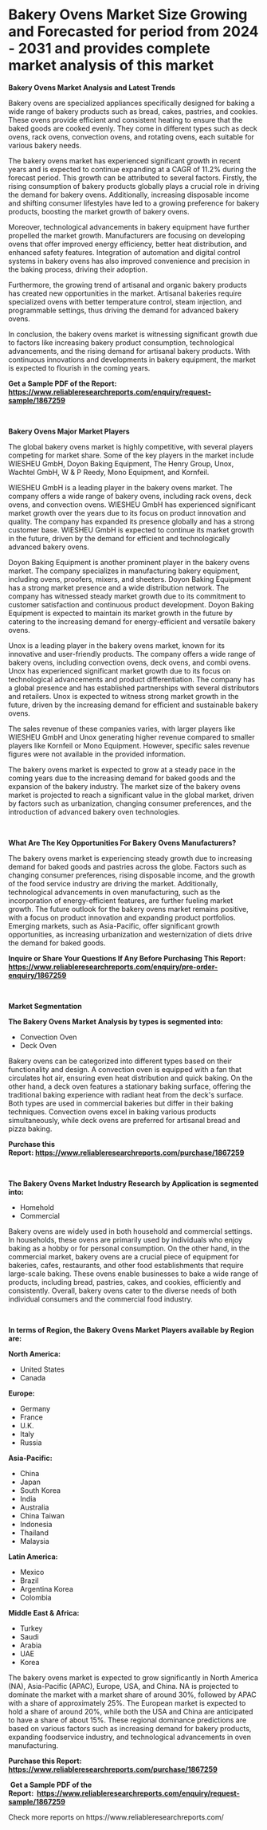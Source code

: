 <p><h1>Bakery Ovens Market Size Growing and Forecasted for period from 2024 - 2031 and provides complete market analysis of this market</h1></p><p><strong>Bakery Ovens Market Analysis and Latest Trends</strong></p>
<p><p>Bakery ovens are specialized appliances specifically designed for baking a wide range of bakery products such as bread, cakes, pastries, and cookies. These ovens provide efficient and consistent heating to ensure that the baked goods are cooked evenly. They come in different types such as deck ovens, rack ovens, convection ovens, and rotating ovens, each suitable for various bakery needs.</p><p>The bakery ovens market has experienced significant growth in recent years and is expected to continue expanding at a CAGR of 11.2% during the forecast period. This growth can be attributed to several factors. Firstly, the rising consumption of bakery products globally plays a crucial role in driving the demand for bakery ovens. Additionally, increasing disposable income and shifting consumer lifestyles have led to a growing preference for bakery products, boosting the market growth of bakery ovens.</p><p>Moreover, technological advancements in bakery equipment have further propelled the market growth. Manufacturers are focusing on developing ovens that offer improved energy efficiency, better heat distribution, and enhanced safety features. Integration of automation and digital control systems in bakery ovens has also improved convenience and precision in the baking process, driving their adoption.</p><p>Furthermore, the growing trend of artisanal and organic bakery products has created new opportunities in the market. Artisanal bakeries require specialized ovens with better temperature control, steam injection, and programmable settings, thus driving the demand for advanced bakery ovens.</p><p>In conclusion, the bakery ovens market is witnessing significant growth due to factors like increasing bakery product consumption, technological advancements, and the rising demand for artisanal bakery products. With continuous innovations and developments in bakery equipment, the market is expected to flourish in the coming years.</p></p>
<p><strong>Get a Sample PDF of the Report:&nbsp; <a href="https://www.reliableresearchreports.com/enquiry/request-sample/1867259">https://www.reliableresearchreports.com/enquiry/request-sample/1867259</a></strong></p>
<p>&nbsp;</p>
<p><strong>Bakery Ovens Major Market Players</strong></p>
<p><p>The global bakery ovens market is highly competitive, with several players competing for market share. Some of the key players in the market include WIESHEU GmbH, Doyon Baking Equipment, The Henry Group, Unox, Wachtel GmbH, W & P Reedy, Mono Equipment, and Kornfeil.</p><p>WIESHEU GmbH is a leading player in the bakery ovens market. The company offers a wide range of bakery ovens, including rack ovens, deck ovens, and convection ovens. WIESHEU GmbH has experienced significant market growth over the years due to its focus on product innovation and quality. The company has expanded its presence globally and has a strong customer base. WIESHEU GmbH is expected to continue its market growth in the future, driven by the demand for efficient and technologically advanced bakery ovens.</p><p>Doyon Baking Equipment is another prominent player in the bakery ovens market. The company specializes in manufacturing bakery equipment, including ovens, proofers, mixers, and sheeters. Doyon Baking Equipment has a strong market presence and a wide distribution network. The company has witnessed steady market growth due to its commitment to customer satisfaction and continuous product development. Doyon Baking Equipment is expected to maintain its market growth in the future by catering to the increasing demand for energy-efficient and versatile bakery ovens.</p><p>Unox is a leading player in the bakery ovens market, known for its innovative and user-friendly products. The company offers a wide range of bakery ovens, including convection ovens, deck ovens, and combi ovens. Unox has experienced significant market growth due to its focus on technological advancements and product differentiation. The company has a global presence and has established partnerships with several distributors and retailers. Unox is expected to witness strong market growth in the future, driven by the increasing demand for efficient and sustainable bakery ovens.</p><p>The sales revenue of these companies varies, with larger players like WIESHEU GmbH and Unox generating higher revenue compared to smaller players like Kornfeil or Mono Equipment. However, specific sales revenue figures were not available in the provided information.</p><p>The bakery ovens market is expected to grow at a steady pace in the coming years due to the increasing demand for baked goods and the expansion of the bakery industry. The market size of the bakery ovens market is projected to reach a significant value in the global market, driven by factors such as urbanization, changing consumer preferences, and the introduction of advanced bakery oven technologies.</p></p>
<p>&nbsp;</p>
<p><strong>What Are The Key Opportunities For Bakery Ovens Manufacturers?</strong></p>
<p><p>The bakery ovens market is experiencing steady growth due to increasing demand for baked goods and pastries across the globe. Factors such as changing consumer preferences, rising disposable income, and the growth of the food service industry are driving the market. Additionally, technological advancements in oven manufacturing, such as the incorporation of energy-efficient features, are further fueling market growth. The future outlook for the bakery ovens market remains positive, with a focus on product innovation and expanding product portfolios. Emerging markets, such as Asia-Pacific, offer significant growth opportunities, as increasing urbanization and westernization of diets drive the demand for baked goods.</p></p>
<p><strong>Inquire or Share Your Questions If Any Before Purchasing This Report: <a href="https://www.reliableresearchreports.com/enquiry/pre-order-enquiry/1867259">https://www.reliableresearchreports.com/enquiry/pre-order-enquiry/1867259</a></strong></p>
<p>&nbsp;</p>
<p><strong>Market Segmentation</strong></p>
<p><strong>The Bakery Ovens Market Analysis by types is segmented into:</strong></p>
<p><ul><li>Convection Oven</li><li>Deck Oven</li></ul></p>
<p><p>Bakery ovens can be categorized into different types based on their functionality and design. A convection oven is equipped with a fan that circulates hot air, ensuring even heat distribution and quick baking. On the other hand, a deck oven features a stationary baking surface, offering the traditional baking experience with radiant heat from the deck's surface. Both types are used in commercial bakeries but differ in their baking techniques. Convection ovens excel in baking various products simultaneously, while deck ovens are preferred for artisanal bread and pizza baking.</p></p>
<p><strong>Purchase this Report:&nbsp;<a href="https://www.reliableresearchreports.com/purchase/1867259">https://www.reliableresearchreports.com/purchase/1867259</a></strong></p>
<p>&nbsp;</p>
<p><strong>The Bakery Ovens Market Industry Research by Application is segmented into:</strong></p>
<p><ul><li>Homehold</li><li>Commercial</li></ul></p>
<p><p>Bakery ovens are widely used in both household and commercial settings. In households, these ovens are primarily used by individuals who enjoy baking as a hobby or for personal consumption. On the other hand, in the commercial market, bakery ovens are a crucial piece of equipment for bakeries, cafes, restaurants, and other food establishments that require large-scale baking. These ovens enable businesses to bake a wide range of products, including bread, pastries, cakes, and cookies, efficiently and consistently. Overall, bakery ovens cater to the diverse needs of both individual consumers and the commercial food industry.</p></p>
<p>&nbsp;</p>
<p><strong>In terms of Region, the Bakery Ovens Market Players available by Region are:</strong></p>
<p>
    <p> <strong> North America: </strong>
        <ul>
            <li>United States</li>
            <li>Canada</li>
        </ul>
        </p> 
    <p> <strong> Europe: </strong>
        <ul>
            <li>Germany</li>
            <li>France</li>
            <li>U.K.</li>
            <li>Italy</li>
            <li>Russia</li>
        </ul>
        </p> 
    <p> <strong> Asia-Pacific: </strong>
        <ul>
            <li>China</li>
            <li>Japan</li>
            <li>South Korea</li>
            <li>India</li>
            <li>Australia</li>
            <li>China Taiwan</li>
            <li>Indonesia</li>
            <li>Thailand</li>
            <li>Malaysia</li>
        </ul>
        </p> 
    <p> <strong> Latin America: </strong>
        <ul>
            <li>Mexico</li>
            <li>Brazil</li>
            <li>Argentina Korea</li>
            <li>Colombia</li>
        </ul>
        </p> 
    <p> <strong> Middle East & Africa: </strong>
        <ul>
            <li>Turkey</li>
            <li>Saudi</li>
            <li>Arabia</li>
            <li>UAE</li>
            <li>Korea</li>
        </ul>
    </p>
    </p>
<p><p>The bakery ovens market is expected to grow significantly in North America (NA), Asia-Pacific (APAC), Europe, USA, and China. NA is projected to dominate the market with a market share of around 30%, followed by APAC with a share of approximately 25%. The European market is expected to hold a share of around 20%, while both the USA and China are anticipated to have a share of about 15%. These regional dominance predictions are based on various factors such as increasing demand for bakery products, expanding foodservice industry, and technological advancements in oven manufacturing.</p></p>
<p><strong>Purchase this Report: <a href="https://www.reliableresearchreports.com/purchase/1867259">https://www.reliableresearchreports.com/purchase/1867259</a></strong></p>
<p>&nbsp;<strong>Get a Sample PDF of the Report:&nbsp;&nbsp;<a href="https://www.reliableresearchreports.com/enquiry/request-sample/1867259">https://www.reliableresearchreports.com/enquiry/request-sample/1867259</a></strong></p>
<p><strong></strong></p>
<p>Check more reports on https://www.reliableresearchreports.com/</p>